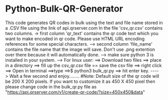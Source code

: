 # Python-Bulk-QR-Generator
This code generates QR codes in bulk using the text and file name stored in a .CSV file using the link of api.qrserver.com
In the file 'csv_qr.csv' contains two columns.
-> first column 'qr_text' contains the qr code text which you want to make encoded in qr code. Please use HTML URL encoding references for some special characters.
--> second column 'file_name' contains the file name that the image will save. Don't use .png extention over there because it will automatically done.
--> make sure python 3 is installed in your system.
--> For linux user: ==> Download two files ==> place in a directory ==> fill up the csv_qr.csv file == save the csv file ==> right click ==> Open in terminal ==>type ==>$ python3 bulk_qr.py ==> hit enter key. ----> Wait a few second and enjoy........
#Note:
Default size of the qr code will be 200 X 200 pixels.
If you want to customize it as 450 X 450 pixel then please change code in the bulk_qr.py file as "https://api.qrserver.com/v1/create-qr-code/?size=450x450&data"

